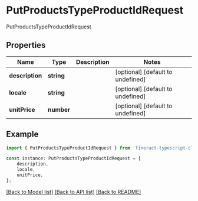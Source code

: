 # PutProductsTypeProductIdRequest

PutProductsTypeProductIdRequest

## Properties

Name | Type | Description | Notes
------------ | ------------- | ------------- | -------------
**description** | **string** |  | [optional] [default to undefined]
**locale** | **string** |  | [optional] [default to undefined]
**unitPrice** | **number** |  | [optional] [default to undefined]

## Example

```typescript
import { PutProductsTypeProductIdRequest } from 'fineract-typescript-client';

const instance: PutProductsTypeProductIdRequest = {
    description,
    locale,
    unitPrice,
};
```

[[Back to Model list]](../README.md#documentation-for-models) [[Back to API list]](../README.md#documentation-for-api-endpoints) [[Back to README]](../README.md)
